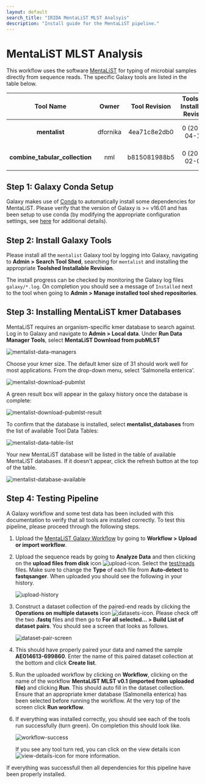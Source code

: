 ```yaml
---
layout: default
search_title: "IRIDA MentaLiST MLST Analsyis"
description: "Install guide for the MentaLiST pipeline."
---
```


MentaLiST MLST Analysis
=======================

This workflow uses the software [MentaLiST][] for typing of microbial samples directly from sequence reads.  The specific Galaxy tools are listed in the table below.

| Tool Name                      | Owner    | Tool Revision | Toolshed Installable Revision | Toolshed             |
|:------------------------------:|:--------:|:-------------:|:-----------------------------:|:--------------------:|
| **mentalist**                  | dfornika | 4ea71c8e2db0  | 0 (2018-04-11)                | [Galaxy Main Shed][] |
| **combine_tabular_collection** | nml      | b815081988b5  | 0 (2017-02-06)                | [Galaxy Main Shed][] |

## Step 1: Galaxy Conda Setup

Galaxy makes use of [Conda][conda] to automatically install some dependencies for MentaLiST.  Please verify that the version of Galaxy is >= v16.01 and has been setup to use conda (by modifying the appropriate configuration settings, see [here][galaxy-config] for additional details).

## Step 2: Install Galaxy Tools

Please install all the `mentalist` Galaxy tool by logging into Galaxy, navigating to **Admin > Search Tool Shed**, searching for `mentalist` and installing the appropriate **Toolshed Installable Revision**.

The install progress can be checked by monitoring the Galaxy log files `galaxy/*.log`.  On completion you should see a message of `Installed` next to the tool when going to **Admin > Manage installed tool shed repositories**.

## Step 3: Installing MentaLiST kmer Databases

MentaLiST requires an organism-specific kmer database to search against. Log in to Galaxy and navigate to **Admin > Local data**. Under **Run Data Manager Tools**, select **MentaLiST Download from pubMLST**

![mentalist-data-managers][]

Choose your kmer size. The default kmer size of 31 should work well for most applications. From the drop-down menu, select 'Salmonella enterica'.

![mentalist-download-pubmlst][]

A green result box will appear in the galaxy history once the database is complete:

![mentalist-download-pubmlst-result][]

To confirm that the database is installed, select **mentalist_databases** from the list of available Tool Data Tables:

![mentalist-data-table-list][]

Your new MentaLiST database will be listed in the table of available MentaLiST databases. If it doesn't appear, click the refresh button at the top of the table.

![mentalist-database-available][]

## Step 4: Testing Pipeline

A Galaxy workflow and some test data has been included with this documentation to verify that all tools are installed correctly.  To test this pipeline, please proceed through the following steps.

1. Upload the [MentaLiST Galaxy Workflow][] by going to **Workflow > Upload or import workflow**.
2. Upload the sequence reads by going to **Analyze Data** and then clicking on the **upload files from disk** icon ![upload-icon][].  Select the [test/reads][] files.  Make sure to change the **Type** of each file from **Auto-detect** to **fastqsanger**.  When uploaded you should see the following in your history.

    ![upload-history][]

3. Construct a dataset collection of the paired-end reads by clicking the **Operations on multiple datasets** icon ![datasets-icon][].  Please check off the two **.fastq** files and then go to **For all selected... > Build List of dataset pairs**.  You should see a screen that looks as follows.

    ![dataset-pair-screen][]

4. This should have properly paired your data and named the sample **AE014613-699860**.  Enter the name of this paired dataset collection at the bottom and click **Create list**.
5. Run the uploaded workflow by clicking on **Workflow**, clicking on the name of the workflow **MentaLiST MLST v0.1 (imported from uploaded file)** and clicking **Run**.  This should auto fill in the dataset collection.  Ensure that an appropriate kmer database (Salmonella enterica) has been selected before running the workflow. At the very top of the screen click **Run workflow**.
6. If everything was installed correctly, you should see each of the tools run successfully (turn green).  On completion this should look like.

    ![workflow-success][]

    If you see any tool turn red, you can click on the view details icon ![view-details-icon][] for more information.

If everything was successfull then all dependencies for this pipeline have been properly installed.

[MentaLiST]: https://github.com/WGS-TB/MentaLiST
[Galaxy Main Shed]: http://toolshed.g2.bx.psu.edu/
[galaxy-config]: ../../setup#step-4-modify-configuration-file
[mentalist-data-managers]: ../test/mentalist/images/mentalist-data-managers.png
[mentalist-download-pubmlst]: ../test/mentalist/images/mentalist-download-pubmlst.png
[mentalist-download-pubmlst-result]: ../test/mentalist/images/mentalist-download-pubmlst-result.png
[mentalist-data-table-list]: ../test/mentalist/images/mentalist-data-table-list.png
[mentalist-database-available]: ../test/mentalist/images/mentalist-database-available.png
[MentaLiST Galaxy Workflow]: ../test/mentalist/mentalist.ga
[test/reads]: ../test/sistr/reads
[upload-icon]: ../test/mentalist/images/upload-icon.png
[upload-history]: ../test/mentalist/images/upload-history.png
[datasets-icon]: ../test/mentalist/images/datasets-icon.png
[dataset-pair-screen]: ../test/mentalist/images/dataset-pair-screen.png
[workflow-success]: ../test/mentalist/images/workflow-success.png
[view-details-icon]: ../test/mentalist/images/view-details-icon.png
[conda]: https://conda.io/docs/
